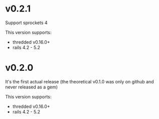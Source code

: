 # v0.2.1

Support sprockets 4

This version supports:
 
 * thredded v0.16.0+
 * rails 4.2 - 5.2

# v0.2.0

It's the first actual release (the theoretical v0.1.0 was only on github and never released as a gem)

This version supports:
 
 * thredded v0.16.0+
 * rails 4.2 - 5.2

